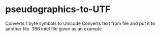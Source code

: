 # pseudographics-to-UTF
Converts 1 byte symbols to Unicode
Converts text from file and put it to another file.
386 intel file given as an example
